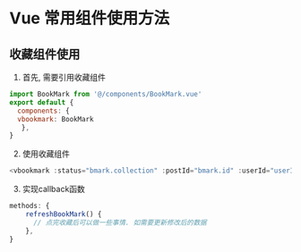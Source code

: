 # Vue 常用组件使用方法

## 收藏组件使用

1. 首先, 需要引用收藏组件
```vue.js
import BookMark from '@/components/BookMark.vue'
export default {
  components: {
  vbookmark: BookMark
   },
}
```

2. 使用收藏组件

```vue.js
<vbookmark :status="bmark.collection" :postId="bmark.id" :userId="userInfo.userId" @callback="refreshBookMark"/>
```

3. 实现callback函数

```vue.js
methods: {
    refreshBookMark() {
      // 点完收藏后可以做一些事情. 如需要更新修改后的数据
    },
}
```
